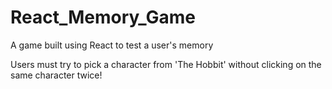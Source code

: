 # React_Memory_Game

A game built using React to test a user's memory

Users must try to pick a character from 'The Hobbit' without clicking on the same character twice!
